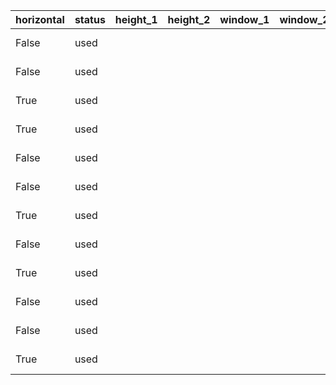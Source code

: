 | horizontal | status | height_1 | height_2 | window_1 | window_2 | door | room_0         | room_1         | x   | y  | symbols                                                           |
| :----------| :------| :--------| :--------| :--------| :--------| :----| :--------------| :--------------| :---| :--| :---------------------------------------------------------------- |
| False      | used   |          |          |          |          |      | BEN CLOSET     |                | 0   | 31 | ════════════════════════════════▤▤▤▤▤▤╝                           |
| False      | used   |          |          |          |          |      | BEN CLOSET     |                | 44  | 40 | ════════════════════╗                                             |
| True       | used   |          |          |          |          |      | BEN CLOSET     |                | 0   | 50 | ╚▤▤▤▤▤▤▤▤▤▤▤▤═══════════════════════════════╝                     |
| True       | used   |          |          |          |          |      | MASTER BEDROOM |                | 44  | 7  | ╠═══════────────────────────────────────────────════════╗         |
| False      | used   |          |          |          |          |      | MASTER BEDROOM |                | 100 | 7  | ╔══════════════════────────────────────────────════════════════╗  |
| False      | used   |          |          |          |          |      | MASTER BEDROOM | BEN CLOSET     | 44  | 31 | ════▤▤▤▤▤▤▤▤▤▤▤▤╩                                                 |
| True       | used   |          |          |          |          |      | MASTER BEDROOM |                | 44  | 39 | ╠══════════════════════▤▤▤▤▤▤▤▤▤▤▤▤▤▤▤▤▤▤▤▤▤▤▤▤═════════╝         |
| False      | used   |          |          |          |          |      | NENE NOOK      |                | 0   | 0  | ╚════════════════▤▤▤▤▤▤▤▤▤▤▤▤══════════════════════════════╩      |
| True       | used   |          |          |          |          |      | NENE NOOK      |                | 0   | 0  | ╔═════───────────────────────────────═══════╗                     |
| False      | used   |          |          |          |          |      | NENE NOOK      |                | 44  | 0  | ╔════════════╩                                                    |
| False      | used   |          |          |          |          |      | NENE NOOK      | MASTER BEDROOM | 44  | 8  | ══▤▤▤▤▤▤▤▤▤▤▤▤══════════════════════════════╦                     |
| True       | used   |          |          |          |          |      | NENE NOOK      | BEN CLOSET     | 0   | 30 | ╠═══════════════════════════════════════════╣                     |
